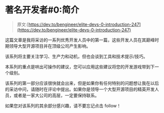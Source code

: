# 著名开发者#0:简介

> 原文:[https://dev.to/bengineer/elite-devs-0-introduction-247](https://dev.to/bengineer/elite-devs-0-introduction-247)

这篇文章是我将采访的一系列优秀开发人员中的第一篇，这些开发人员在其巅峰时期领导大型开源项目并在顶级公司产生影响。

该系列将主要关注学习、生产力和动机，但也会谈到工具和技术提示/技巧。

本系列的重点是哄出可操作的建议，您可以应用这些建议将您的开发游戏带到下一个级别。

该系列的第一部分应该很快就会出来，但是如果你有任何特别的问题想让我在以后的采访中问，请随时在评论中提出。如果你是领导一个大型开源项目的精英开发人员，或者是一家大公司的高层，一定要保持联系。

如果您对该系列的其余部分感兴趣，请不要忘记点击 follow！